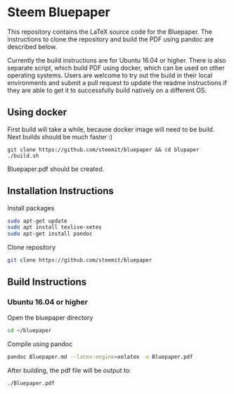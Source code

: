 # Steem Bluepaper

This repository contains the LaTeX source code for the Bluepaper. The instructions to clone the repository and build the PDF using pandoc are described below.

Currently the build instructions are for Ubuntu 16.04 or higher. There is also separate script, which build PDF using docker, which can be used on other operating systems. Users are welcome to try out the build in their local environments and submit a pull request to update the readme instructions if they are able to get it to successfully build natively on a different OS.

## Using docker

First build will take a while, because docker image will need to be build. Next builds should be much faster :)

```
git clone https://github.com/steemit/bluepaper && cd blupaper
./build.sh
```

Bluepaper.pdf should be created.


## Installation Instructions

Install packages
```bash
sudo apt-get update
sudo apt install texlive-xetex
sudo apt-get install pandoc
```

Clone repository
```bash
git clone https://github.com/steemit/bluepaper
```

## Build Instructions

### Ubuntu 16.04 or higher

Open the bluepaper directory
```bash
cd ~/bluepaper
```

Compile using pandoc
```bash
pandoc Bluepaper.md --latex-engine=xelatex -o Bluepaper.pdf
```

After building, the pdf file will be output to:
```bash
./Bluepaper.pdf
```
